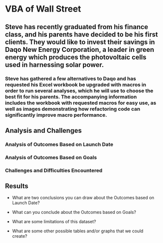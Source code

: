 # VBA of Wall Street

## Steve has recently graduated from his finance class, and his parents have decided to be his first clients. They would like to invest their savings in Daqo New Energy Corporation, a leader in green energy which produces the photovoltaic cells used in harnessing solar power.

### Steve has gathered a few alternatives to Daqo and has requested his Excel workbook be upgraded with macros in order to run several analyses, which he will use to choose the best fit for his parents. The accompanying information includes the workbook with requested macros for easy use, as well as images demonstrating how refactoring code can significantly improve macro performance. 

## Analysis and Challenges

### Analysis of Outcomes Based on Launch Date

### Analysis of Outcomes Based on Goals

### Challenges and Difficulties Encountered

## Results

- What are two conclusions you can draw about the Outcomes based on Launch Date?

- What can you conclude about the Outcomes based on Goals?

- What are some limitations of this dataset?

- What are some other possible tables and/or graphs that we could create?
